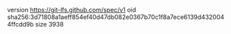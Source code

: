 version https://git-lfs.github.com/spec/v1
oid sha256:3d71808a1aeff854ef40d47db082e0367b70c1f8a7ece6139d4320044ffcdd9b
size 3938
